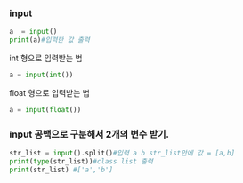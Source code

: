 ### input
```python
a  = input()
print(a)#입력한 값 출력
```
int 형으로 입력받는 법
```python
a = input(int())
```
float 형으로 입력받는 법
```python
a = input(float())
```

### input 공백으로 구분해서 2개의 변수 받기.
```python
str_list = input().split()#입력 a b str_list안에 값 = [a,b]
print(type(str_list))#class list 출력
print(str_list) #['a','b']
```